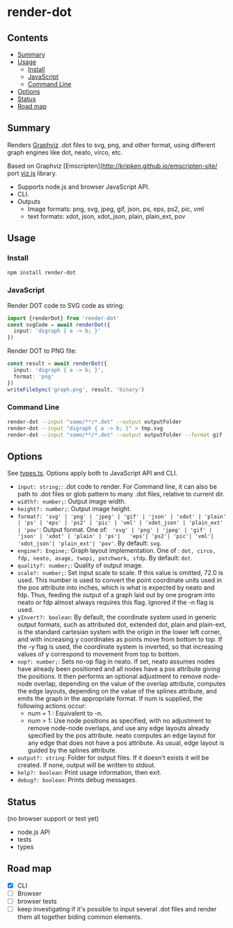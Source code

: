 # render-dot

## Contents

<!-- toc -->

- [Summary](#summary)
- [Usage](#usage)
  * [Install](#install)
  * [JavaScript](#javascript)
  * [Command Line](#command-line)
- [Options](#options)
- [Status](#status)
- [Road map](#road-map)

<!-- tocstop -->

## Summary 

Renders [Graphviz](http://www.graphviz.org) .dot files to svg, png, and other format, using different graph engines like dot, neato, virco, etc. 

Based on Graphviz [Emscripten](http://kripken.github.io/emscripten-site/ port [viz.js](https://github.com/mdaines/viz.js) library.

 * Supports node.js and browser JavaScript API.
 * CLI.
 * Outputs 
   * Image formats: png, svg, jpeg, gif, json, ps, eps, ps2, pic, vml
   * text formats: xdot, json, xdot_json, plain, plain_ext, pov

## Usage

### Install

```sh
npm install render-dot
```

### JavaScript

Render DOT code to SVG code as string:

```ts
import {renderDot} from 'render-dot'
const svgCode = await renderDot({
  input: 'digraph { a -> b; }'
})
```

Render DOT to PNG file:

```ts
const result = await renderDot({
  input: 'digraph { a -> b; }', 
  format: 'png'
})
writeFileSync('graph.png', result, 'binary')
```


### Command Line

```sh
render-dot --input "some/**/*.dot" --output outputFolder
render-dot --input "digraph { a -> b; }" > tmp.svg
render-dot --input "some/**/*.dot" --output outputFolder --format gif
```

## Options

See [types.ts](src/types.ts). Options apply both to JavaScript API and CLI.

 * `input: string;`: .dot code to render. For Command line, it can also be path to .dot files or glob pattern to many .dot
files, relative to current dir.
 * `width?: number;`: Output image width. 
 * `height?: number;`: Output image height. 
 * `format?: 'svg' | 'png' | 'jpeg' | 'gif' | 'json' | 'xdot' | 'plain' | 'ps' | 'eps' | 'ps2' | 'pic' | 'vml' | 'xdot_json' | 'plain_ext' | 'pov'`: Output format. One of: ` 'svg' | 'png' | 'jpeg' | 'gif' | 'json' | 'xdot' | 'plain' | 'ps'|   'eps'| 'ps2'| 'pic'| 'vml'| 'xdot_json'| 'plain_ext'| 'pov'`. By default: `svg`.
 * `engine?: Engine;`: Graph layout implementation. One of : `dot, circo, fdp, neato, asage, twopi, patchwork, sfdp`. By default: `dot`.
 * `quality?: number;`: Quality of output image.
 * `scale?: number;`: Set input scale to scale. If this value is omitted, 72.0 is used. This number is used to convert the
point coordinate units used in the pos attribute into inches, which is what is expected by neato and fdp.
Thus, feeding the output of a graph laid out by one program into neato or fdp almost always requires this
flag. Ignored if the -n flag is used.
 * `yInvert?: boolean`: By default, the coordinate system used in generic output formats, such as attributed dot, extended dot,
plain and plain-ext, is the standard cartesian system with the origin in the lower left corner, and with
increasing y coordinates as points move from bottom to top. If the -y flag is used, the coordinate system
is inverted, so that increasing values of y correspond to movement from top to bottom.
 * `nop?: number;`: Sets no-op flag in neato. If set, neato assumes nodes have already been positioned and all nodes have a
pos attribute giving the positions. It then performs an optional adjustment to remove node-node overlap,
depending on the value of the overlap attribute, computes the edge layouts, depending on the value of the
splines attribute, and emits the graph in the appropriate format. If num is supplied, the following
actions occur: 
   - num = 1 : Equivalent to -n.
   - num > 1: Use node positions as specified, with no adjustment to remove node-node overlaps, and use any
edge layouts already specified by the pos attribute. neato computes an edge layout for any edge that does
not have a pos attribute. As usual, edge layout is guided by the splines attribute.
 * `output?: string`: Folder for output files. If it doesn't exists it will be created. If none, output will be written to
stdout.
 * `help?: boolean`: Print usage information, then exit.
 * `debug?: boolean`: Prints debug messages.

## Status

(no browser support or test yet)

 * node.js API
 * tests
 * types

## Road map

- [x] CLI
- [ ] Browser
- [ ] browser tests
- [ ] keep investigating if it's possible to input several .dot files and render them all together biding common elements.